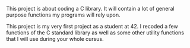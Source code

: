 This project is about coding a C library.
It will contain a lot of general purpose functions my programs will rely upon.

This project is my very first project as a student at 42. 
I recoded a few functions of the C standard library 
as well as some other utility functions that I will use during your whole cursus.
